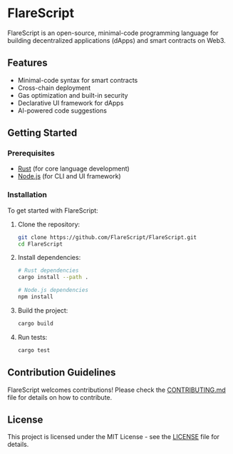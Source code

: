 # FlareScript

FlareScript is an open-source, minimal-code programming language for building decentralized applications (dApps) and smart contracts on Web3. 

## Features
- Minimal-code syntax for smart contracts
- Cross-chain deployment
- Gas optimization and built-in security
- Declarative UI framework for dApps
- AI-powered code suggestions

## Getting Started

### Prerequisites
- [Rust](https://www.rust-lang.org/) (for core language development)
- [Node.js](https://nodejs.org/) (for CLI and UI framework)

### Installation
To get started with FlareScript:
1. Clone the repository:
    ```bash
    git clone https://github.com/FlareScript/FlareScript.git
    cd FlareScript
    ```
2. Install dependencies:
    ```bash
    # Rust dependencies
    cargo install --path .

    # Node.js dependencies
    npm install
    ```

3. Build the project:
    ```bash
    cargo build
    ```

4. Run tests:
    ```bash
    cargo test
    ```

## Contribution Guidelines
FlareScript welcomes contributions! Please check the [CONTRIBUTING.md](CONTRIBUTING.md) file for details on how to contribute.

## License
This project is licensed under the MIT License - see the [LICENSE](LICENSE) file for details.
